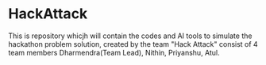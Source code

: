 # HackAttack
This is repository whicjh will contain the codes and AI tools to simulate the hackathon problem solution, created by the team "Hack Attack" consist of 4 team members Dharmendra(Team Lead), Nithin, Priyanshu, Atul.
